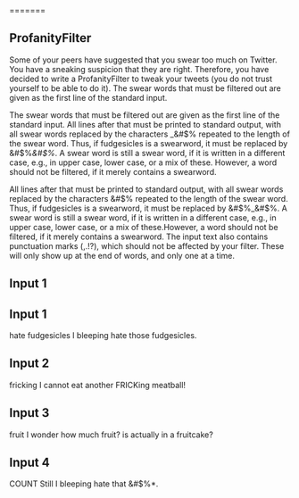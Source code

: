 =======

## ProfanityFilter

Some of your peers have suggested that you swear too much on Twitter. You have a sneaking suspicion that they are right.
Therefore, you have decided to write a ProfanityFilter to tweak your tweets (you do not trust yourself to be able to do it).
The swear words that must be filtered out are given as the first line of the standard input.

The swear words that must be filtered out are given as the first line of the standard input. All lines after that must be printed to standard output, with all swear words replaced by the characters \_&#$% repeated to the length of the swear word. Thus, if fudgesicles is a swearword, it must be replaced by
&#$%_&#$%_. A swear word is still a swear word, if it is written in a different case, e.g., in upper case, lower case, or a mix of these. However, a word should not be filtered, if it merely contains a swearword.

All lines after that must be printed to standard output, with all swear words replaced by the characters &#$% repeated to the length of the swear word. 
Thus, if fudgesicles is a swearword, it must be replaced by &#$%\_&#$%. A swear word is still a swear word, if it is written in a different case, e.g., in upper case, lower case, or a mix of these.However, a word should not be filtered, if it merely contains a swearword. The input text also contains punctuation marks (,.!?), which should not be affected by your filter. These will only show up at the end of words, and only one at a time.

## Input 1

## Input 1

hate fudgesicles
I bleeping hate those fudgesicles.

## Input 2

fricking
I cannot eat another FRICKing meatball!

## Input 3

fruit
I wonder how much fruit? is actually in a fruitcake?

## Input 4

COUNT
Still I bleeping hate that &#$%\*.
